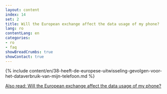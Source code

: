 ```yaml
---
layout: content
index: 14
set: 2
title: Will the European exchange affect the data usage of my phone?
lang: ro
contentLang: en
categories:
- ro
- faq
showBreadCrumbs: true
showContact: true
---
```

{% include content/en/38-heeft-de-europese-uitwisseling-gevolgen-voor-het-dataverbruik-van-mijn-telefoon.md %}

[Also read: Will the European exchange affect the data usage of my phone?](/ro/faq/38-heeft-de-europese-uitwisseling-gevolgen-voor-het-dataverbruik-van-mijn-telefoon/)
